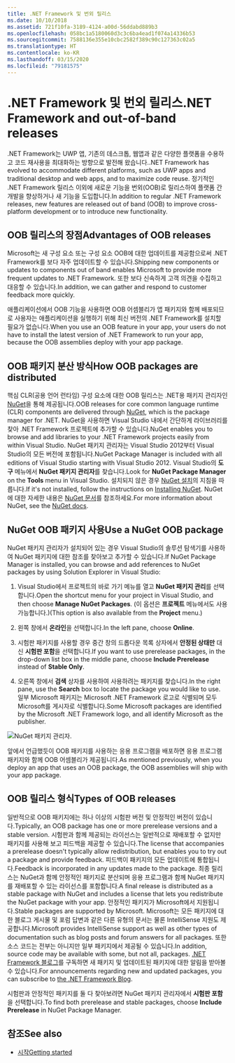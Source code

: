 ```yaml
---
title: .NET Framework 및 번외 릴리스
ms.date: 10/10/2018
ms.assetid: 721f10fa-3189-4124-a00d-56ddabd889b3
ms.openlocfilehash: 058bc1a5180060d3c3c6ba4ead1f074a14336b53
ms.sourcegitcommit: 7588136e355e10cbc2582f389c90c127363c02a5
ms.translationtype: HT
ms.contentlocale: ko-KR
ms.lasthandoff: 03/15/2020
ms.locfileid: "79181575"
---
```

# <a name="net-framework-and-out-of-band-releases"></a><span data-ttu-id="01bbf-102">.NET Framework 및 번외 릴리스</span><span class="sxs-lookup"><span data-stu-id="01bbf-102">.NET Framework and out-of-band releases</span></span>

<span data-ttu-id="01bbf-103">.NET Framework는 UWP 앱, 기존의 데스크톱, 웹앱과 같은 다양한 플랫폼을 수용하고 코드 재사용을 최대화하는 방향으로 발전해 왔습니다.</span><span class="sxs-lookup"><span data-stu-id="01bbf-103">.NET Framework has evolved to accommodate different platforms, such as UWP apps and traditional desktop and web apps, and to maximize code reuse.</span></span> <span data-ttu-id="01bbf-104">정기적인 .NET Framework 릴리스 이외에 새로운 기능을 번외(OOB)로 릴리스하여 플랫폼 간 개발을 향상하거나 새 기능을 도입합니다.</span><span class="sxs-lookup"><span data-stu-id="01bbf-104">In addition to regular .NET Framework releases, new features are released out of band (OOB) to improve cross-platform development or to introduce new functionality.</span></span>

## <a name="advantages-of-oob-releases"></a><span data-ttu-id="01bbf-105">OOB 릴리스의 장점</span><span class="sxs-lookup"><span data-stu-id="01bbf-105">Advantages of OOB releases</span></span>

<span data-ttu-id="01bbf-106">Microsoft는 새 구성 요소 또는 구성 요소 OOB에 대한 업데이트를 제공함으로써 .NET Framework를 보다 자주 업데이트할 수 있습니다.</span><span class="sxs-lookup"><span data-stu-id="01bbf-106">Shipping new components or updates to components out of band enables Microsoft to provide more frequent updates to .NET Framework.</span></span> <span data-ttu-id="01bbf-107">또한 보다 신속하게 고객 의견을 수집하고 대응할 수 있습니다.</span><span class="sxs-lookup"><span data-stu-id="01bbf-107">In addition, we can gather and respond to customer feedback more quickly.</span></span>

<span data-ttu-id="01bbf-108">애플리케이션에서 OOB 기능을 사용하면 OOB 어셈블리가 앱 패키지와 함께 배포되므로 사용자는 애플리케이션을 실행하기 위해 최신 버전의 .NET Framework를 설치할 필요가 없습니다.</span><span class="sxs-lookup"><span data-stu-id="01bbf-108">When you use an OOB feature in your app, your users do not have to install the latest version of .NET Framework to run your app, because the OOB assemblies deploy with your app package.</span></span>

## <a name="how-oob-packages-are-distributed"></a><span data-ttu-id="01bbf-109">OOB 패키지 분산 방식</span><span class="sxs-lookup"><span data-stu-id="01bbf-109">How OOB packages are distributed</span></span>

<span data-ttu-id="01bbf-110">핵심 CLR(공용 언어 런타임) 구성 요소에 대한 OOB 릴리스는 .NET용 패키지 관리자인 [NuGet](https://www.nuget.org/)을 통해 제공됩니다.</span><span class="sxs-lookup"><span data-stu-id="01bbf-110">OOB releases for core common language runtime (CLR) components are delivered through [NuGet](https://www.nuget.org/), which is the package manager for .NET.</span></span> <span data-ttu-id="01bbf-111">NuGet을 사용하면 Visual Studio 내에서 간단하게 라이브러리를 찾아 .NET Framework 프로젝트에 추가할 수 있습니다.</span><span class="sxs-lookup"><span data-stu-id="01bbf-111">NuGet enables you to browse and add libraries to your .NET Framework projects easily from within Visual Studio.</span></span> <span data-ttu-id="01bbf-112">NuGet 패키지 관리자는 Visual Studio 2012부터 Visual Studio의 모든 버전에 포함됩니다.</span><span class="sxs-lookup"><span data-stu-id="01bbf-112">NuGet Package Manager is included with all editions of Visual Studio starting with Visual Studio 2012.</span></span> <span data-ttu-id="01bbf-113">Visual Studio의 **도구** 메뉴에서 **NuGet 패키지 관리자**를 찾습니다.</span><span class="sxs-lookup"><span data-stu-id="01bbf-113">Look for **NuGet Package Manager** on the **Tools** menu in Visual Studio.</span></span> <span data-ttu-id="01bbf-114">설치되지 않은 경우 [NuGet 설치](/nuget/install-nuget-client-tools)의 지침을 따릅니다.</span><span class="sxs-lookup"><span data-stu-id="01bbf-114">If it's not installed, follow the instructions on [Installing NuGet](/nuget/install-nuget-client-tools).</span></span> <span data-ttu-id="01bbf-115">NuGet에 대한 자세한 내용은 [NuGet 문서](/nuget)를 참조하세요.</span><span class="sxs-lookup"><span data-stu-id="01bbf-115">For more information about NuGet, see the [NuGet docs](/nuget).</span></span>

## <a name="use-a-nuget-oob-package"></a><span data-ttu-id="01bbf-116">NuGet OOB 패키지 사용</span><span class="sxs-lookup"><span data-stu-id="01bbf-116">Use a NuGet OOB package</span></span>

<span data-ttu-id="01bbf-117">NuGet 패키지 관리자가 설치되어 있는 경우 Visual Studio의 솔루션 탐색기를 사용하여 NuGet 패키지에 대한 참조를 찾아보고 추가할 수 있습니다.</span><span class="sxs-lookup"><span data-stu-id="01bbf-117">If NuGet Package Manager is installed, you can browse and add references to NuGet packages by using Solution Explorer in Visual Studio:</span></span>

1. <span data-ttu-id="01bbf-118">Visual Studio에서 프로젝트의 바로 가기 메뉴를 열고 **NuGet 패키지 관리**를 선택합니다.</span><span class="sxs-lookup"><span data-stu-id="01bbf-118">Open the shortcut menu for your project in Visual Studio, and then choose **Manage NuGet Packages**.</span></span> <span data-ttu-id="01bbf-119">(이 옵션은 **프로젝트** 메뉴에서도 사용 가능합니다.)</span><span class="sxs-lookup"><span data-stu-id="01bbf-119">(This option is also available from the **Project** menu.)</span></span>

2. <span data-ttu-id="01bbf-120">왼쪽 창에서 **온라인**을 선택합니다.</span><span class="sxs-lookup"><span data-stu-id="01bbf-120">In the left pane, choose **Online**.</span></span>

3. <span data-ttu-id="01bbf-121">시험판 패키지를 사용할 경우 중간 창의 드롭다운 목록 상자에서 **안정된 상태만** 대신 **시험판 포함**을 선택합니다.</span><span class="sxs-lookup"><span data-stu-id="01bbf-121">If you want to use prerelease packages, in the drop-down list box in the middle pane, choose **Include Prerelease** instead of **Stable Only**.</span></span>

4. <span data-ttu-id="01bbf-122">오른쪽 창에서 **검색** 상자를 사용하여 사용하려는 패키지를 찾습니다.</span><span class="sxs-lookup"><span data-stu-id="01bbf-122">In the right pane, use the **Search** box to locate the package you would like to use.</span></span> <span data-ttu-id="01bbf-123">일부 Microsoft 패키지는 Microsoft .NET Framework 로고로 식별되며 모두 Microsoft를 게시자로 식별합니다.</span><span class="sxs-lookup"><span data-stu-id="01bbf-123">Some Microsoft packages are identified by the Microsoft .NET Framework logo, and all identify Microsoft as the publisher.</span></span>

![NuGet 패키지 관리자.](./media/the-net-framework-and-out-of-band-releases/nuget-package-manager-dialog.png)

<span data-ttu-id="01bbf-125">앞에서 언급했듯이 OOB 패키지를 사용하는 응용 프로그램을 배포하면 응용 프로그램 패키지와 함께 OOB 어셈블리가 제공됩니다.</span><span class="sxs-lookup"><span data-stu-id="01bbf-125">As mentioned previously, when you deploy an app that uses an OOB package, the OOB assemblies will ship with your app package.</span></span>

## <a name="types-of-oob-releases"></a><span data-ttu-id="01bbf-126">OOB 릴리스 형식</span><span class="sxs-lookup"><span data-stu-id="01bbf-126">Types of OOB releases</span></span>

<span data-ttu-id="01bbf-127">일반적으로 OOB 패키지에는 하나 이상의 시험판 버전 및 안정적인 버전이 있습니다.</span><span class="sxs-lookup"><span data-stu-id="01bbf-127">Typically, an OOB package has one or more prerelease versions and a stable version.</span></span> <span data-ttu-id="01bbf-128">시험판과 함께 제공되는 라이선스는 일반적으로 재배포할 수 없지만 패키지를 사용해 보고 피드백을 제공할 수 있습니다.</span><span class="sxs-lookup"><span data-stu-id="01bbf-128">The license that accompanies a prerelease doesn't typically allow redistribution, but enables you to try out a package and provide feedback.</span></span> <span data-ttu-id="01bbf-129">피드백이 패키지의 모든 업데이트에 통합됩니다.</span><span class="sxs-lookup"><span data-stu-id="01bbf-129">Feedback is incorporated in any updates made to the package.</span></span> <span data-ttu-id="01bbf-130">최종 릴리스는 NuGet과 함께 안정적인 패키지로 분산되며 응용 프로그램과 함께 NuGet 패키지를 재배포할 수 있는 라이선스를 포함합니다.</span><span class="sxs-lookup"><span data-stu-id="01bbf-130">A final release is distributed as a stable package with NuGet and includes a license that lets you redistribute the NuGet package with your app.</span></span> <span data-ttu-id="01bbf-131">안정적인 패키지가 Microsoft에서 지원됩니다.</span><span class="sxs-lookup"><span data-stu-id="01bbf-131">Stable packages are supported by Microsoft.</span></span> <span data-ttu-id="01bbf-132">Microsoft는 모든 패키지에 대한 블로그 게시물 및 포럼 답변과 같은 다른 유형의 문서는 물론 IntelliSense 지원도 제공합니다.</span><span class="sxs-lookup"><span data-stu-id="01bbf-132">Microsoft provides IntelliSense support as well as other types of documentation such as blog posts and forum answers for all packages.</span></span> <span data-ttu-id="01bbf-133">또한 소스 코드는 전부는 아니지만 일부 패키지에서 제공될 수 있습니다.</span><span class="sxs-lookup"><span data-stu-id="01bbf-133">In addition, source code may be available with some, but not all, packages.</span></span> <span data-ttu-id="01bbf-134">[.NET Framework 블로그](https://devblogs.microsoft.com/dotnet/)를 구독하면 새 패키지 및 업데이트된 패키지에 대한 알림을 받아볼 수 있습니다.</span><span class="sxs-lookup"><span data-stu-id="01bbf-134">For announcements regarding new and updated packages, you can subscribe to [the .NET Framework Blog](https://devblogs.microsoft.com/dotnet/).</span></span>

<span data-ttu-id="01bbf-135">시험판과 안정적인 패키지를 둘 다 찾아보려면 NuGet 패키지 관리자에서 **시험판 포함**을 선택합니다.</span><span class="sxs-lookup"><span data-stu-id="01bbf-135">To find both prerelease and stable packages, choose **Include Prerelease** in NuGet Package Manager.</span></span>

## <a name="see-also"></a><span data-ttu-id="01bbf-136">참조</span><span class="sxs-lookup"><span data-stu-id="01bbf-136">See also</span></span>

- [<span data-ttu-id="01bbf-137">시작</span><span class="sxs-lookup"><span data-stu-id="01bbf-137">Getting started</span></span>](index.md)
